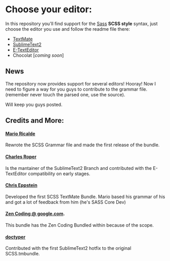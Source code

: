 # Choose your editor:
In this repository you'll find support for the [Sass](http://sass-lang.com/) **SCSS style** syntax, just choose the editor you use and follow the readme file there:

- [TextMate](https://github.com/kuroir/SCSS/tree/TextMate)
- [SublimeText2](https://github.com/kuroir/SCSS/tree/SublimeText2)
- [E-TextEditor](https://github.com/kuroir/SCSS/tree/E-TextEditor)
- Chocolat [*coming soon*]


## News

The repository now provides support for several editors! Hooray! Now I need to figure a way for you guys to contribute to the grammar file. (remember never touch the parsed one, use the source).

Will keep you guys posted.


## Credits and More:

#### [Mario Ricalde](http://github.com/kuroir)
Rewrote the SCSS Grammar file and made the first release of the bundle.
#### [Charles Roper](http://github.com/charlesr)
Is the mantainer of the SublimeText2 Branch and contributed with the E-TextEditor compatibility on early stages.
#### [Chris Eppstein](http://github.com/chriseppstein)
Developed the first SCSS TextMate Bundle. Mario based his grammar of his and got a lot of feedback from him (he's SASS Core Dev)
#### [Zen Coding @ google.com](http://code.google.com/p/zen-coding/).
This bundle has the Zen Coding Bundled within because of the scope.
#### [doctyper](http://github.com/doctyper) 
Contributed with the first SublimeText2 hotfix to the original SCSS.tmbundle.